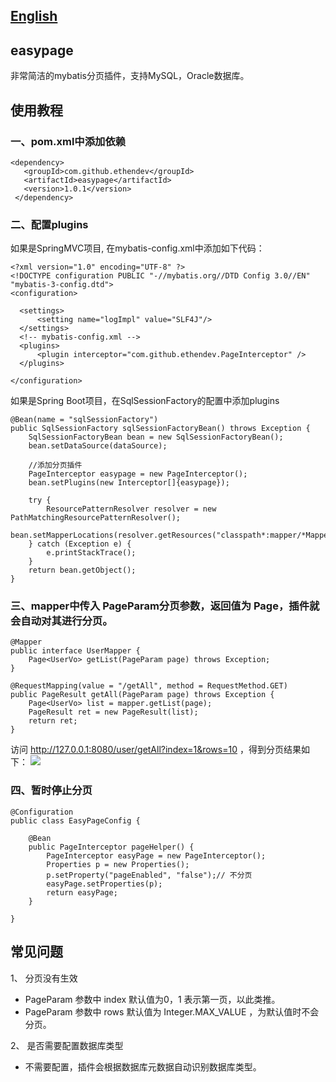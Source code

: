 ## [English](README-EN.md)

## easypage
非常简洁的mybatis分页插件，支持MySQL，Oracle数据库。  

## 使用教程

### 一、pom.xml中添加依赖

```
<dependency>
   <groupId>com.github.ethendev</groupId>
   <artifactId>easypage</artifactId>
   <version>1.0.1</version>
 </dependency>
```

### 二、配置plugins
如果是SpringMVC项目, 在mybatis-config.xml中添加如下代码：
```
<?xml version="1.0" encoding="UTF-8" ?>
<!DOCTYPE configuration PUBLIC "-//mybatis.org//DTD Config 3.0//EN" "mybatis-3-config.dtd">
<configuration>

  <settings>
      <setting name="logImpl" value="SLF4J"/>
  </settings>
  <!-- mybatis-config.xml -->
  <plugins>
      <plugin interceptor="com.github.ethendev.PageInterceptor" />
  </plugins>

</configuration>
```

如果是Spring Boot项目，在SqlSessionFactory的配置中添加plugins

````
@Bean(name = "sqlSessionFactory")
public SqlSessionFactory sqlSessionFactoryBean() throws Exception {
    SqlSessionFactoryBean bean = new SqlSessionFactoryBean();
    bean.setDataSource(dataSource);

    //添加分页插件
    PageInterceptor easypage = new PageInterceptor();
    bean.setPlugins(new Interceptor[]{easypage});

    try {
        ResourcePatternResolver resolver = new PathMatchingResourcePatternResolver();
        bean.setMapperLocations(resolver.getResources("classpath*:mapper/*Mapper.xml"));
    } catch (Exception e) {
        e.printStackTrace();
    }
    return bean.getObject();
}
``````

### 三、mapper中传入 PageParam分页参数，返回值为 Page，插件就会自动对其进行分页。

```
@Mapper
public interface UserMapper {
    Page<UserVo> getList(PageParam page) throws Exception;
}
```

```
@RequestMapping(value = "/getAll", method = RequestMethod.GET)
public PageResult getAll(PageParam page) throws Exception {
    Page<UserVo> list = mapper.getList(page);
    PageResult ret = new PageResult(list);
    return ret;
}
```

访问 http://127.0.0.1:8080/user/getAll?index=1&rows=10 ，得到分页结果如下：
![](page_result.png)


### 四、暂时停止分页
```
@Configuration
public class EasyPageConfig {

    @Bean
    public PageInterceptor pageHelper() {
        PageInterceptor easyPage = new PageInterceptor();
        Properties p = new Properties();
        p.setProperty("pageEnabled", "false");// 不分页
        easyPage.setProperties(p);
        return easyPage;
    }

}
```

## 常见问题

1、 分页没有生效

* PageParam 参数中 index 默认值为0，1 表示第一页，以此类推。
* PageParam 参数中 rows 默认值为 Integer.MAX_VALUE ，为默认值时不会分页。

2、 是否需要配置数据库类型
* 不需要配置，插件会根据数据库元数据自动识别数据库类型。